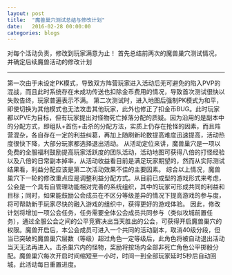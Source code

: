 ```yaml
---
layout: post
title:  "魔兽巢穴测试总结与修改计划"
date:   2016-02-28 00:00:00
categories: blogs
---
```



<div class="post-content">
<p>
	对每个活动负责，修改到玩家满意为止！
	首先总结前两次的魔兽巢穴测试情况，并确定后续魔兽活动的修改计划
</p>
<!--more-->

<hr>
<p>	
	第一次由于未设定PK模式，导致双方阵营玩家进入活动后无可避免的陷入PVP的混战，而且此时系统存在未成功传送也扣除金币费用的情况，导致首次测试很快以失败告终，玩家普遍表示不满。
	第二次测试时，进入地图后强制PK模式为和平，即使切换为其他模式也无法攻击其他玩家，此外也修正了扣金币BUG。此时玩家都以PVE为目标，但有玩家提出对怪物死亡掉落分配的质疑。因为沿用的是副本中的分配方式，即组队+首伤+击杀的分配方法，实质上仍存在抢怪的因素，而且阵营混杂，各自存在一定的利益纠葛，再加上随刷新轮数提高难度迅速提高，活动热度很快下降，大部分玩家都选择退出活动。
	从活动定位来讲，魔兽巢穴是一项以免费的全服福利鼓励提高玩家活跃度的团队活动，活动地图可获得八倍的打怪经验以及八倍的日常副本掉率，从活动收益看目前是满足玩家期望的，然而从实际测试结果看，利益分配应该是第二次活动效果不佳的主要因素。
	综合以上情况，魔兽巢穴下一轮的修改重点应是调整利益分配方式。从目前已成型的游戏形式来考虑，公会是一个具有自管理功能相对完善的系统组织，其中的玩家可形成共同的利益和目标；同时，如果能鼓励公会成员在不区分等级差异的情况下提高游戏的参与度，将可帮助新手玩家尽快的融入游戏的组织中，获得更好的游戏体验。
	因此，修改计划将增加一项公会任务，任务需要全体公会成员共同参与（类似攻城前置任务），通过全服公会之间的公平竞赛决出当天胜出的公会，可获得开启魔兽巢穴的权限。魔兽开启后，本公会成员可进入一个共同的活动副本，取消40级分段，但当已突破的魔兽巢穴层数（等级）超过角色一定等级后，此角色将被自动退出活动当天无法再进入。击杀巢穴内的怪物，奖励将按场内全部非死亡角色公平掷骰分配。魔兽巢穴每次开启时间缩短至一小时，时间一到全部玩家延时5秒后自动回城，此活动每日重置进度。

</p>


</div>